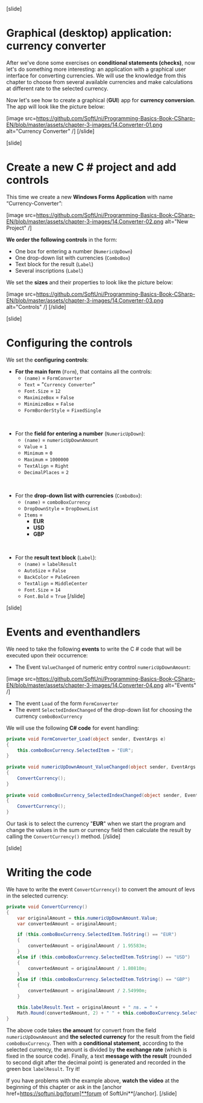 [slide]
# Graphical (desktop) application: currency converter

After we've done some exercises on **conditional statements (checks)**, now let's do something more interesting: an application with a graphical user interface for converting currencies. We will use the knowledge from this chapter to choose from several available currencies and make calculations at different rate to the selected currency.

Now let's see how to create a graphical (**GUI**) app for **currency conversion**. The app will look like the picture below:

[image src=https://github.com/SoftUni/Programming-Basics-Book-CSharp-EN/blob/master/assets/chapter-3-images/14.Converter-01.png alt="Currency Converter" /]
[/slide]

[slide]
# Create a new C # project and add controls

This time we create a new **Windows Forms Application** with name “Currency-Converter”:

[image src=https://github.com/SoftUni/Programming-Basics-Book-CSharp-EN/blob/master/assets/chapter-3-images/14.Converter-02.png alt="New Project" /]

**We order the following controls** in the form:
- One box for entering a number (`NumericUpDown`)
- One drop-down list with currencies (`ComboBox`)
- Text block for the result (`Label`) 
- Several inscriptions (`Label`)

We set the **sizes** and their properties to look like the picture below:
 
[image src=https://github.com/SoftUni/Programming-Basics-Book-CSharp-EN/blob/master/assets/chapter-3-images/14.Converter-03.png alt="Controls" /]
[/slide]

[slide]
# Configuring the controls

We set the **configuring controls**:

- **For the main form** (`Form`), that contains all the controls:
  - `(name)` = `FormConverter`
  - `Text` = "`Currency Converter`"
  - `Font.Size` = `12`
  - `MaximizeBox` = `False`
  - `MinimizeBox` = `False`
  - `FormBorderStyle` = `FixedSingle`
<br>

- For the **field for entering a number** (`NumericUpDown`):
  - `(name)` = `numericUpDownAmount`
  - `Value` = `1`
  - `Minimum` = `0`
  - `Maximum` = `1000000`
  - `TextAlign` = `Right`
  - `DecimalPlaces` = `2`
<br>  

- For the **drop-down list with currencies** (`ComboBox`):
  - `(name)` = `comboBoxCurrency`
  - `DropDownStyle` = `DropDownList`
  - `Items` =
    - **EUR**
    - **USD**
    - **GBP**
<br> 

- For the **result text block** (`Label`):
  - `(name)` = `labelResult`
  - `AutoSize` = `False`
  - `BackColor` = `PaleGreen`
  - `TextAlign` = `MiddleCenter`
  - `Font.Size` = `14`
  - `Font.Bold` = `True`
[/slide]

[slide]
# Events and eventhandlers

We need to take the following **events** to write the C # code that will be executed upon their occurrence:

- The Event `ValueChanged` of numeric entry control `numericUpDownAmount`:

[image src=https://github.com/SoftUni/Programming-Basics-Book-CSharp-EN/blob/master/assets/chapter-3-images/14.Converter-04.png alt="Events" /]

- The event `Load` of the form `FormConverter`
- The event `SelectedIndexChanged` of the drop-down list for choosing the currency `comboBoxCurrency`
  
We will use the following **C# code** for event handling:

```csharp
private void FormConverter_Load(object sender, EventArgs e)
{
    this.comboBoxCurrency.SelectedItem = "EUR";
}
        
private void numericUpDownAmount_ValueChanged(object sender, EventArgs e)
{
    ConvertCurrency();
}
        
private void comboBoxCurrency_SelectedIndexChanged(object sender, EventArgs e)
{
    ConvertCurrency();
}
```

Our task is to select the currency "**EUR**" when we start the program and change the values in the sum or currency field then calculate the result by calling the `ConvertCurrency()` method.
[/slide]

[slide]
# Writing the code

We have to write the event `ConvertCurrency()` to convert the amount of levs in the selected currency:

```csharp
private void ConvertCurrency()
{
    var originalAmount = this.numericUpDownAmount.Value;
    var convertedAmount = originalAmount;

    if (this.comboBoxCurrency.SelectedItem.ToString() == "EUR")
    {
        convertedAmount = originalAmount / 1.95583m;
    }
    else if (this.comboBoxCurrency.SelectedItem.ToString() == "USD")
    {
        convertedAmount = originalAmount / 1.80810m;
    }
    else if (this.comboBoxCurrency.SelectedItem.ToString() == "GBP")
    {
        convertedAmount = originalAmount / 2.54990m;
    }

    this.labelResult.Text = originalAmount + " лв. = " +
    Math.Round(convertedAmount, 2) + " " + this.comboBoxCurrency.SelectedItem;
}
```

The above code takes **the amount** for convert from the field `numericUpDownAmount` and **the selected currency** for the result from the field `comboBoxCurrency`. Then with a **conditional statement**, according to the selected currency, the amount is divided by **the exchange rate** (which is fixed in the source code). Finally, a text **message with the result** (rounded to second digit after the decimal point) is generated and recorded in the green box `labelResult`. Try it!

If you have problems with the example above, **watch the video** at the beginning of this chapter or ask in the [anchor href=https://softuni.bg/forum]**forum of SoftUni**[/anchor].
[/slide]